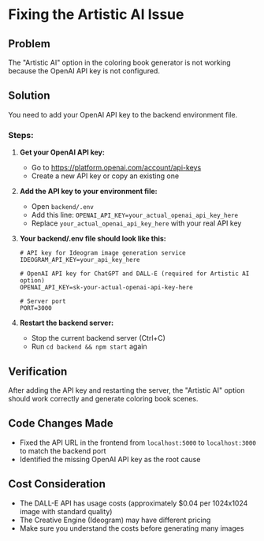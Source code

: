# Fixing the Artistic AI Issue

## Problem
The "Artistic AI" option in the coloring book generator is not working because the OpenAI API key is not configured.

## Solution
You need to add your OpenAI API key to the backend environment file.

### Steps:

1. **Get your OpenAI API key:**
   - Go to https://platform.openai.com/account/api-keys
   - Create a new API key or copy an existing one

2. **Add the API key to your environment file:**
   - Open `backend/.env`
   - Add this line: `OPENAI_API_KEY=your_actual_openai_api_key_here`
   - Replace `your_actual_openai_api_key_here` with your real API key

3. **Your backend/.env file should look like this:**
   ```
   # API key for Ideogram image generation service
   IDEOGRAM_API_KEY=your_api_key_here
   
   # OpenAI API key for ChatGPT and DALL-E (required for Artistic AI option)
   OPENAI_API_KEY=sk-your-actual-openai-api-key-here
   
   # Server port
   PORT=3000
   ```

4. **Restart the backend server:**
   - Stop the current backend server (Ctrl+C)
   - Run `cd backend && npm start` again

## Verification
After adding the API key and restarting the server, the "Artistic AI" option should work correctly and generate coloring book scenes.

## Code Changes Made
- Fixed the API URL in the frontend from `localhost:5000` to `localhost:3000` to match the backend port
- Identified the missing OpenAI API key as the root cause

## Cost Consideration
- The DALL-E API has usage costs (approximately $0.04 per 1024x1024 image with standard quality)
- The Creative Engine (Ideogram) may have different pricing
- Make sure you understand the costs before generating many images 